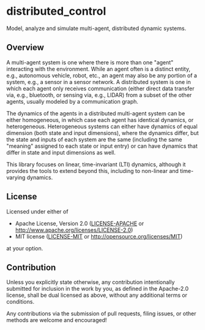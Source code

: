 # distributed_control
Model, analyze and simulate multi-agent, distributed dynamic systems.

## Overview
A multi-agent system is one where there is more than one "agent" interacting with the environment. While an agent often is a distinct entity, e.g., autonomous vehicle, robot, etc., an agent may also be any portion of a system, e.g., a sensor in a sensor network. A distributed system is one in which each agent only receives communication (either direct data transfer via, e.g., bluetooth, or sensing via, e.g., LIDAR) from a subset of the other agents, usually modeled by a communication graph.

The dynamics of the agents in a distributed multi-agent system can be either homogeneous, in which case each agent has identical dynamics, or heterogeneous. Heterogeneous systems can either have dynamics of equal dimension (both state and input dimensions), where the dynamics differ, but the state and inputs of each system are the same (including the same "meaning" assigned to each state or input entry) or can have dynamics that differ in state and input dimensions as well.

This library focuses on linear, time-invariant (LTI) dynamics, although it provides the tools to extend beyond this, including to non-linear and time-varying dynamics.

## License

Licensed under either of

 * Apache License, Version 2.0
   ([LICENSE-APACHE](LICENSE-APACHE) or http://www.apache.org/licenses/LICENSE-2.0)
 * MIT license
   ([LICENSE-MIT](LICENSE-MIT) or http://opensource.org/licenses/MIT)

at your option.

## Contribution

Unless you explicitly state otherwise, any contribution intentionally submitted
for inclusion in the work by you, as defined in the Apache-2.0 license, shall be
dual licensed as above, without any additional terms or conditions.

Any contributions via the submission of pull requests, filing issues, or other methods are welcome and encouraged!
